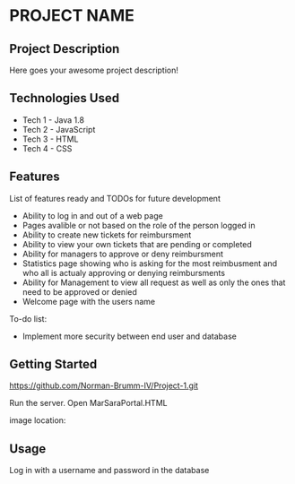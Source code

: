 # PROJECT NAME

## Project Description

Here goes your awesome project description!

## Technologies Used

* Tech 1 - Java 1.8
* Tech 2 - JavaScript
* Tech 3 - HTML
* Tech 4 - CSS

## Features

List of features ready and TODOs for future development
* Ability to log in and out of a web page
* Pages avalible or not based on the role of the person logged in
* Ability to create new tickets for reimbursment
* Ability to view your own tickets that are pending or completed
* Ability for managers to approve or deny reimbursment
* Statistics page showing who is asking for the most reimbusment and who all is actualy approving or denying reimbursments
* Ability for Management to view all request as well as only the ones that need to be approved or denied
* Welcome page with the users name

To-do list:
* Implement more security between end user and database

## Getting Started
   
https://github.com/Norman-Brumm-IV/Project-1.git

Run the server. 
Open MarSaraPortal.HTML


image location: 

## Usage
Log in with a username and password in the database